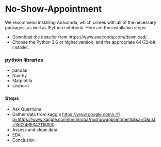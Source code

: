 # No-Show-Appointment


We recommend installing Anaconda, which comes with all of the necessary packages, as well as IPython notebook. Here are the installation steps:

* Download the installer from https://www.anaconda.com/download/.
* Choose the Python 3.6 or higher version, and the appropriate 64/32-bit installer.


### python libraries
* pandas
* NumPy
* Matplotlib
* seaborn

### Steps
* Ask Questions
* Gather data from kaggle https://www.google.com/url?q=https://www.kaggle.com/joniarroba/noshowappointments&sa=D&ust=1532469042118000
* Assess and clean data 
* EDA
* Conclusion
